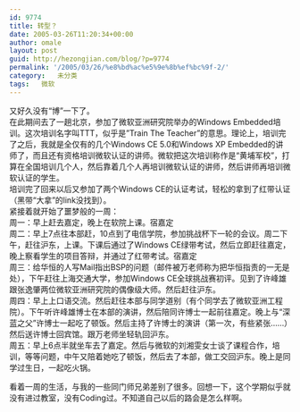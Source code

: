 ```yaml
---
id: 9774
title: 转型？
date: 2005-03-26T11:20:34+00:00
author: omale
layout: post
guid: http://hezongjian.com/blog/?p=9774
permalink: '/2005/03/26/%e8%bd%ac%e5%9e%8b%ef%bc%9f-2/'
category:   未分类
tags:   微软
---
```

又好久没有“博”一下了。  
在此期间去了一趟北京，参加了微软亚洲研究院举办的Windows Embedded培训。这次培训名字叫TTT，似乎是&#8221;Train The Teacher&#8221;的意思。理论上，培训完了之后，我就是全仅有的几个Windows CE 5.0和Windows XP Embedded的讲师了，而且还有资格培训微软认证的讲师。微软把这次培训称作是“黄埔军校”，打算在全国培训几个人，然后靠着几个人再培训微软认证的讲师，然后讲师再培训微软认证的学生。  
培训完了回来以后又参加了两个Windows CE的认证考试，轻松的拿到了红带认证（黑带“大拿”的link没找到）。  
紧接着就开始了噩梦般的一周：  
周一：早上赶去嘉定，晚上在软院上课。宿嘉定  
周二：早上7点往本部赶，10点到了电信学院，参加挑战杯下一轮的会议。周二下午，赶往沪东，上课。下课后通过了Windows CE绿带考试，然后立即赶往嘉定，晚上察看学生的项目答辩，并通过了红带考试。宿嘉定  
周三：给华恒的人写Mail指出BSP的问题（邮件被万老师称为把华恒指责的一无是处），下午赶往上海交通大学，参加Windows CE全球挑战赛初评。见到了许峰雄跟张逸肇两位微软亚洲研究院的偶像级大师。然后赶往沪东。  
周四：早上上口语交流。然后赶往本部与同学道别（有个同学去了微软亚洲工程院）。下午听许峰雄博士在本部的演讲，然后陪同许博士一起前往嘉定。晚上与“深蓝之父”许博士一起吃了顿饭。然后主持了许博士的演讲（第一次，有些紧张……）然后送许博士回宾馆。跟万老师坐轻轨回沪东。  
周五：早上6点半就坐车去了嘉定。然后与微软的刘湘雯女士谈了课程合作，培训，等等问题，中午又陪着她吃了顿饭，然后去了本部，做工交回沪东。晚上是同学过生日，一起吃火锅。

看着一周的生活，与我的一些同门师兄弟差别了很多。回想一下，这个学期似乎就没有进过教室，没有Coding过。不知道自己以后的路会是怎么样啊。